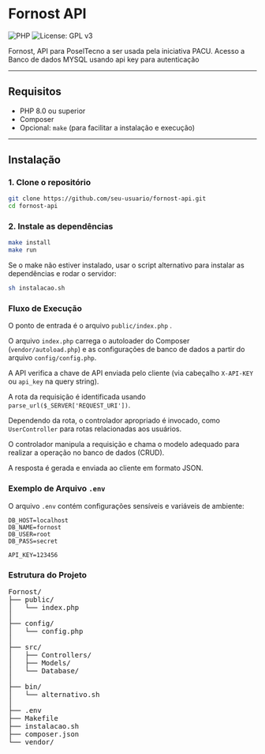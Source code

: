 # Fornost API

![PHP](https://img.shields.io/badge/php-8.x-blue)
![License: GPL v3](https://img.shields.io/badge/License-GPLv3-blue.svg)


Fornost, API para PoselTecno  a ser usada pela iniciativa PACU. Acesso a Banco de dados MYSQL usando api key para autenticação

---

## Requisitos

- PHP 8.0 ou superior
- Composer
- Opcional: `make` (para facilitar a instalação e execução)

---

##  Instalação

### 1. Clone o repositório

```bash
git clone https://github.com/seu-usuario/fornost-api.git
cd fornost-api
```

### 2. Instale as dependências


```bash
make install  
make run      
```

Se o make não estiver instalado, usar o script alternativo para instalar as dependências e rodar o servidor:


```bash
sh instalacao.sh
```


### Fluxo de Execução

O ponto de entrada é o arquivo `public/index.php` . 

O arquivo `index.php` carrega o autoloader do Composer (`vendor/autoload.php`) e as configurações de banco de dados a partir do arquivo `config/config.php`.

A API verifica a chave de API enviada pelo cliente (via cabeçalho `X-API-KEY` ou `api_key` na query string).

A rota da requisição é identificada usando `parse_url($_SERVER['REQUEST_URI'])`.

Dependendo da rota, o controlador apropriado é invocado, como `UserController` para rotas relacionadas aos usuários.

O controlador manipula a requisição e chama o modelo adequado para realizar a operação no banco de dados (CRUD).

A resposta é gerada e enviada ao cliente em formato JSON.

### Exemplo de Arquivo `.env`

O arquivo `.env` contém configurações sensíveis e variáveis de ambiente:
```
DB_HOST=localhost
DB_NAME=fornost
DB_USER=root
DB_PASS=secret

API_KEY=123456
```
### Estrutura do Projeto

<pre>
Fornost/
├── public/
│   └── index.php            
│
├── config/
│   └── config.php          
│
├── src/
│   ├── Controllers/         
│   ├── Models/              
│   └── Database/            
│
├── bin/
│   └── alternativo.sh       
│
├── .env                     
├── Makefile                 
├── instalacao.sh            
├── composer.json            
└── vendor/                  
<pre>
</div>